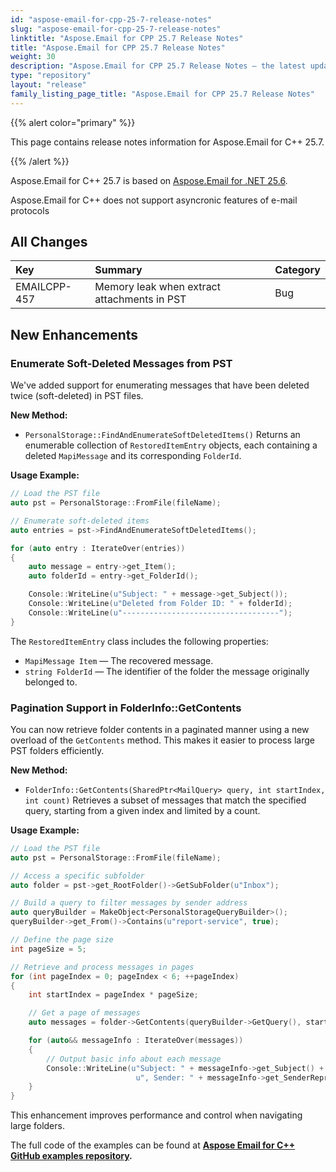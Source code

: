 ```yaml
---
id: "aspose-email-for-cpp-25-7-release-notes"
slug: "aspose-email-for-cpp-25-7-release-notes"
linktitle: "Aspose.Email for CPP 25.7 Release Notes"
title: "Aspose.Email for CPP 25.7 Release Notes"
weight: 30
description: "Aspose.Email for CPP 25.7 Release Notes – the latest updates and fixes."
type: "repository"
layout: "release"
family_listing_page_title: "Aspose.Email for CPP 25.7 Release Notes"
---
```


{{% alert color="primary" %}}

This page contains release notes information for Aspose.Email for C++ 25.7.

{{% /alert %}}

Aspose.Email for C++ 25.7 is based on [Aspose.Email for .NET 25.6](/email/net/release-notes/2025/aspose-email-for-net-25-6-release-notes/).

Aspose.Email for C++ does not support asyncronic features of e-mail protocols

## **All Changes**

|**Key**|**Summary**|**Category**|
| :- | :- | :- |
|EMAILCPP-457|Memory leak when extract attachments in PST|Bug|

## New Enhancements

### Enumerate Soft-Deleted Messages from PST

We've added support for enumerating messages that have been deleted twice (soft-deleted) in PST files.

**New Method:**

* `PersonalStorage::FindAndEnumerateSoftDeletedItems()`
  Returns an enumerable collection of `RestoredItemEntry` objects, each containing a deleted `MapiMessage` and its corresponding `FolderId`.

**Usage Example:**

```cpp
// Load the PST file
auto pst = PersonalStorage::FromFile(fileName);

// Enumerate soft-deleted items
auto entries = pst->FindAndEnumerateSoftDeletedItems();

for (auto entry : IterateOver(entries))
{
    auto message = entry->get_Item();
    auto folderId = entry->get_FolderId();

    Console::WriteLine(u"Subject: " + message->get_Subject());
    Console::WriteLine(u"Deleted from Folder ID: " + folderId);
    Console::WriteLine(u"-----------------------------------");
}
```

The `RestoredItemEntry` class includes the following properties:

* `MapiMessage Item` — The recovered message.
* `string FolderId` — The identifier of the folder the message originally belonged to.


### Pagination Support in FolderInfo::GetContents

You can now retrieve folder contents in a paginated manner using a new overload of the `GetContents` method. This makes it easier to process large PST folders efficiently.

**New Method:**

* `FolderInfo::GetContents(SharedPtr<MailQuery> query, int startIndex, int count)`
  Retrieves a subset of messages that match the specified query, starting from a given index and limited by a count.

**Usage Example:**

```cpp
// Load the PST file
auto pst = PersonalStorage::FromFile(fileName);

// Access a specific subfolder
auto folder = pst->get_RootFolder()->GetSubFolder(u"Inbox");

// Build a query to filter messages by sender address
auto queryBuilder = MakeObject<PersonalStorageQueryBuilder>();
queryBuilder->get_From()->Contains(u"report-service", true);

// Define the page size
int pageSize = 5;

// Retrieve and process messages in pages
for (int pageIndex = 0; pageIndex < 6; ++pageIndex)
{
    int startIndex = pageIndex * pageSize;

    // Get a page of messages
    auto messages = folder->GetContents(queryBuilder->GetQuery(), startIndex, pageSize);

    for (auto&& messageInfo : IterateOver(messages))
    {
        // Output basic info about each message
        Console::WriteLine(u"Subject: " + messageInfo->get_Subject() +
                            u", Sender: " + messageInfo->get_SenderRepresentativeName());
    }
}
```

This enhancement improves performance and control when navigating large folders.


The full code of the examples can be found at **[Aspose Email for C++ GitHub examples repository](https://github.com/aspose-email/Aspose.Email-for-C).**
